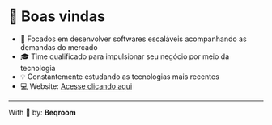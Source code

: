 
# 👋 Boas vindas
* 🎯 Focados em desenvolver softwares escaláveis acompanhando as demandas do mercado
* 🎓 Time qualificado para impulsionar seu negócio por meio da tecnologia
* 💡 Constantemente estudando as tecnologias mais recentes
* 💻 Website: [Acesse clicando aqui](https://www.beqroom.com.br)
---
With 💜 by: **Beqroom**